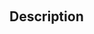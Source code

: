 <!-- width := SVG_Get_string_width ( string ; fontName ; fontSize ; fonStyle )
 -> string (Text)
 -> fontName (Text)
 -> fontSize (Long Integer)
 -> fonStyle (Long Integer)
 <- width (Real)-->
﻿<!-- width := SVG_Get_string_width ( string ; fontName ; fontSize ; fonStyle )
 -> string (Text)
 -> fontName (Text)
 -> fontSize (Long Integer)
 -> fonStyle (Long Integer)
 <- width (Real)-->
## Description
